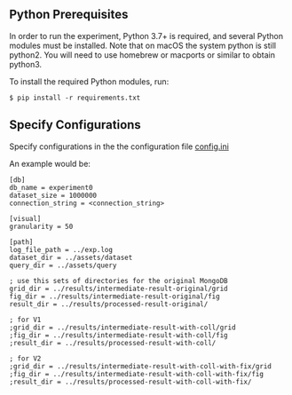Python Prerequisites
----
In order to run the experiment, Python 3.7+ is required, and several Python
modules must be installed. Note that on macOS the system python is
still python2. You will need to use homebrew or macports or similar to
obtain python3.

To install the required Python modules, run:

    $ pip install -r requirements.txt

Specify Configurations
----
Specify configurations in the the configuration file [config.ini](https://github.com/DaweiTao/mongodb-query-optimizer-evaluation-tool/blob/main/experiment/config.ini)

An example would be:
```buildoutcfg
[db]
db_name = experiment0
dataset_size = 1000000
connection_string = <connection_string>

[visual]
granularity = 50

[path]
log_file_path = ../exp.log
dataset_dir = ../assets/dataset
query_dir = ../assets/query

; use this sets of directories for the original MongoDB
grid_dir = ../results/intermediate-result-original/grid
fig_dir = ../results/intermediate-result-original/fig
result_dir = ../results/processed-result-original/

; for V1
;grid_dir = ../results/intermediate-result-with-coll/grid
;fig_dir = ../results/intermediate-result-with-coll/fig
;result_dir = ../results/processed-result-with-coll/

; for V2
;grid_dir = ../results/intermediate-result-with-coll-with-fix/grid
;fig_dir = ../results/intermediate-result-with-coll-with-fix/fig
;result_dir = ../results/processed-result-with-coll-with-fix/
```